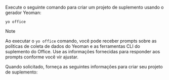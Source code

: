 Execute o seguinte comando para criar um projeto de suplemento usando o gerador Yeoman: 

```command&nbsp;line
yo office
```

> [!NOTE]
> Ao executar o `yo office` comando, você pode receber prompts sobre as políticas de coleta de dados do Yeoman e as ferramentas CLI do suplemento do Office. Use as informações fornecidas para responder aos prompts conforme você vir ajustar.

Quando solicitado, forneça as seguintes informações para criar seu projeto de suplemento:
